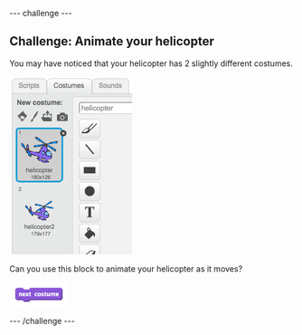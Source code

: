 --- challenge ---
## Challenge: Animate your helicopter
You may have noticed that your helicopter has 2 slightly different costumes.

![screenshot](images/flowers-helicopter-costumes.png)

Can you use this block to animate your helicopter as it moves?

![screenshot](images/flowers-helicopter-next.png)




--- /challenge ---